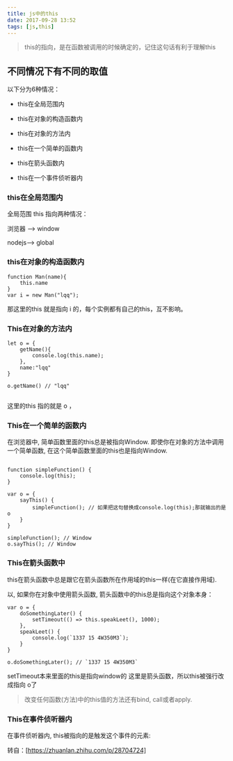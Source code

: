 ```yaml
---
title: js中的this
date: 2017-09-28 13:52
tags: [js,this]
---
```


> this的指向，是在函数被调用的时候确定的，记住这句话有利于理解this


<!-- more -->

## 不同情况下有不同的取值

以下分为6种情况：

- this在全局范围内

- this在对象的构造函数内

- this在对象的方法内

- this在一个简单的函数内

- this在箭头函数内

- this在一个事件侦听器内

###  this在全局范围内

全局范围 this 指向两种情况：

浏览器 --> window  

nodejs--> global

### this在对象的构造函数内

```
function Man(name){
    this.name
}
var i = new Man("lqq");

```
 那这里的this 就是指向 i 的，每个实例都有自己的this，互不影响。

### This在对象的方法内

```
let o = {
    getName(){
        console.log(this.name);
    },
    name:"lqq"
}

o.getName() // "lqq"


```
这里的this 指的就是 o ，

### This在一个简单的函数内

在浏览器中, 简单函数里面的this总是被指向Window. 即使你在对象的方法中调用一个简单函数, 在这个简单函数里面的this也是指向Window.

```

function simpleFunction() {
    console.log(this);
}

var o = {
    sayThis() {
        simpleFunction(); // 如果把这句替换成console.log(this);那就输出的是 o
    }
}

simpleFunction(); // Window
o.sayThis(); // Window

```

### This在箭头函数中
this在箭头函数中总是跟它在箭头函数所在作用域的this一样(在它直接作用域).

以, 如果你在对象中使用箭头函数, 箭头函数中的this总是指向这个对象本身：
```
var o = {
    doSomethingLater() {
        setTimeout(() => this.speakLeet(), 1000);
    },
    speakLeet() {
        console.log(`1337 15 4W350M3`);
    }
}

o.doSomethingLater(); // `1337 15 4W350M3`

```
setTimeout本来里面的this是指向window的 这里是箭头函数，所以this被强行改成指向 o了

> 改变任何函数(方法)中的this值的方法还有bind, call或者apply.

### This在事件侦听器内

在事件侦听器内, this被指向的是触发这个事件的元素:



转自：[https://zhuanlan.zhihu.com/p/28704724]
